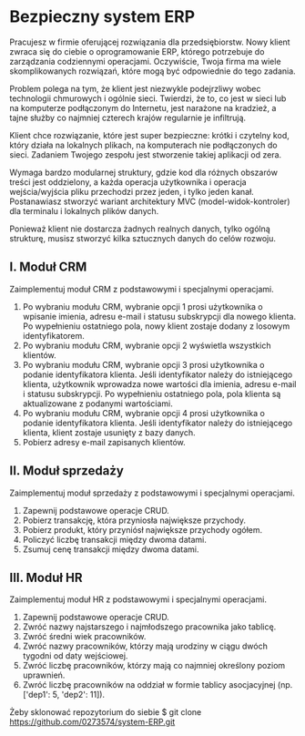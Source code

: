 # Bezpieczny system ERP

Pracujesz w firmie oferującej rozwiązania dla przedsiębiorstw. Nowy klient zwraca się do ciebie o oprogramowanie ERP, którego potrzebuje do zarządzania codziennymi operacjami. Oczywiście, Twoja firma ma wiele skomplikowanych rozwiązań, które mogą być odpowiednie do tego zadania.

Problem polega na tym, że klient jest niezwykle podejrzliwy wobec technologii chmurowych i ogólnie sieci. Twierdzi, że to, co jest w sieci lub na komputerze podłączonym do Internetu, jest narażone na kradzież, a tajne służby co najmniej czterech krajów regularnie je infiltrują.

Klient chce rozwiązanie, które jest super bezpieczne: krótki i czytelny kod, który działa na lokalnych plikach, na komputerach nie podłączonych do sieci. Zadaniem Twojego zespołu jest stworzenie takiej aplikacji od zera.

Wymaga bardzo modularnej struktury, gdzie kod dla różnych obszarów treści jest oddzielony, a każda operacja użytkownika i operacja wejścia/wyjścia pliku przechodzi przez jeden, i tylko jeden kanał. Postanawiasz stworzyć wariant architektury MVC (model-widok-kontroler) dla terminalu i lokalnych plików danych.

Ponieważ klient nie dostarcza żadnych realnych danych, tylko ogólną strukturę, musisz stworzyć kilka sztucznych danych do celów rozwoju.

## I. Moduł CRM
Zaimplementuj moduł CRM z podstawowymi i specjalnymi operacjami.
1. Po wybraniu modułu CRM, wybranie opcji 1 prosi użytkownika o wpisanie imienia, adresu e-mail i statusu subskrypcji dla nowego klienta. Po wypełnieniu ostatniego pola, nowy klient zostaje dodany z losowym identyfikatorem.
2. Po wybraniu modułu CRM, wybranie opcji 2 wyświetla wszystkich klientów.
3. Po wybraniu modułu CRM, wybranie opcji 3 prosi użytkownika o podanie identyfikatora klienta. Jeśli identyfikator należy do istniejącego klienta, użytkownik wprowadza nowe wartości dla imienia, adresu e-mail i statusu subskrypcji. Po wypełnieniu ostatniego pola, pola klienta są aktualizowane z podanymi wartościami.
4. Po wybraniu modułu CRM, wybranie opcji 4 prosi użytkownika o podanie identyfikatora klienta. Jeśli identyfikator należy do istniejącego klienta, klient zostaje usunięty z bazy danych.
5. Pobierz adresy e-mail zapisanych klientów.

## II. Moduł sprzedaży
Zaimplementuj moduł sprzedaży z podstawowymi i specjalnymi operacjami.
1. Zapewnij podstawowe operacje CRUD.
2. Pobierz transakcję, która przyniosła największe przychody.
3. Pobierz produkt, który przyniósł największe przychody ogółem.
4. Policzyć liczbę transakcji między dwoma datami.
5. Zsumuj cenę transakcji między dwoma datami.

## III. Moduł HR
Zaimplementuj moduł HR z podstawowymi i specjalnymi operacjami.
1. Zapewnij podstawowe operacje CRUD.
2. Zwróć nazwy najstarszego i najmłodszego pracownika jako tablicę.
3. Zwróć średni wiek pracowników.
4. Zwróć nazwy pracowników, którzy mają urodziny w ciągu dwóch tygodni od daty wejściowej.
5. Zwróć liczbę pracowników, którzy mają co najmniej określony poziom uprawnień.
6. Zwróć liczbę pracowników na oddział w formie tablicy asocjacyjnej (np. ['dep1': 5, 'dep2': 11]).


Żeby sklonować repozytorium do siebie
$ git clone https://github.com/0273574/system-ERP.git


